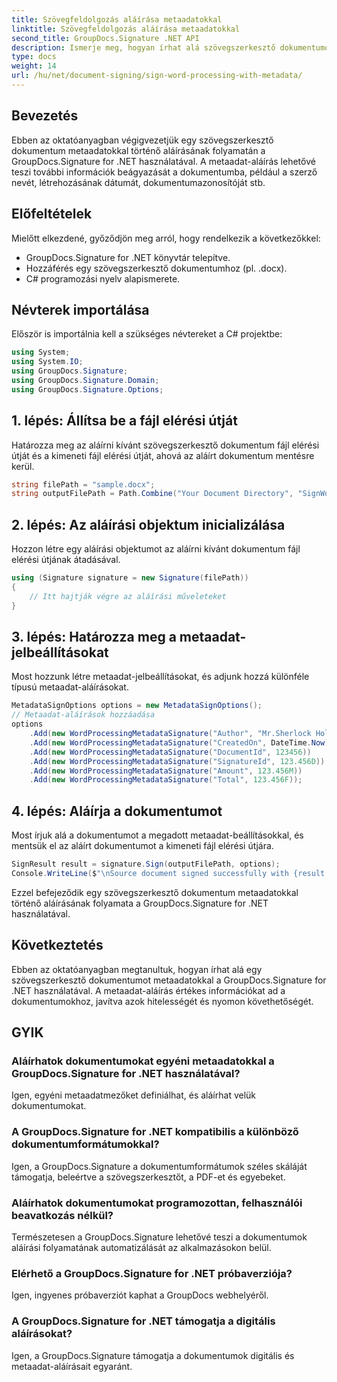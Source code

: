 ```yaml
---
title: Szövegfeldolgozás aláírása metaadatokkal
linktitle: Szövegfeldolgozás aláírása metaadatokkal
second_title: GroupDocs.Signature .NET API
description: Ismerje meg, hogyan írhat alá szövegszerkesztő dokumentumokat metaadatokkal a GroupDocs.Signature for .NET segítségével. A dokumentumok hitelességének és nyomon követhetőségének javítása.
type: docs
weight: 14
url: /hu/net/document-signing/sign-word-processing-with-metadata/
---
```

## Bevezetés
Ebben az oktatóanyagban végigvezetjük egy szövegszerkesztő dokumentum metaadatokkal történő aláírásának folyamatán a GroupDocs.Signature for .NET használatával. A metaadat-aláírás lehetővé teszi további információk beágyazását a dokumentumba, például a szerző nevét, létrehozásának dátumát, dokumentumazonosítóját stb.
## Előfeltételek
Mielőtt elkezdené, győződjön meg arról, hogy rendelkezik a következőkkel:
- GroupDocs.Signature for .NET könyvtár telepítve.
- Hozzáférés egy szövegszerkesztő dokumentumhoz (pl. .docx).
- C# programozási nyelv alapismerete.

## Névterek importálása
Először is importálnia kell a szükséges névtereket a C# projektbe:
```csharp
using System;
using System.IO;
using GroupDocs.Signature;
using GroupDocs.Signature.Domain;
using GroupDocs.Signature.Options;
```
## 1. lépés: Állítsa be a fájl elérési útját
Határozza meg az aláírni kívánt szövegszerkesztő dokumentum fájl elérési útját és a kimeneti fájl elérési útját, ahová az aláírt dokumentum mentésre kerül.
```csharp
string filePath = "sample.docx";
string outputFilePath = Path.Combine("Your Document Directory", "SignWordProcessingWithMetadata", "SignedWithMetadata.docx");
```
## 2. lépés: Az aláírási objektum inicializálása
Hozzon létre egy aláírási objektumot az aláírni kívánt dokumentum fájl elérési útjának átadásával.
```csharp
using (Signature signature = new Signature(filePath))
{
    // Itt hajtják végre az aláírási műveleteket
}
```
## 3. lépés: Határozza meg a metaadat-jelbeállításokat
Most hozzunk létre metaadat-jelbeállításokat, és adjunk hozzá különféle típusú metaadat-aláírásokat.
```csharp
MetadataSignOptions options = new MetadataSignOptions();
// Metaadat-aláírások hozzáadása
options
    .Add(new WordProcessingMetadataSignature("Author", "Mr.Sherlock Holmes")) // Karakterlánc értéke
    .Add(new WordProcessingMetadataSignature("CreatedOn", DateTime.Now))      // DateTime értékek
    .Add(new WordProcessingMetadataSignature("DocumentId", 123456))           // Egész érték
    .Add(new WordProcessingMetadataSignature("SignatureId", 123.456D))        // Dupla érték
    .Add(new WordProcessingMetadataSignature("Amount", 123.456M))             // Tizedes érték
    .Add(new WordProcessingMetadataSignature("Total", 123.456F));             // Lebegő érték
```
## 4. lépés: Aláírja a dokumentumot
Most írjuk alá a dokumentumot a megadott metaadat-beállításokkal, és mentsük el az aláírt dokumentumot a kimeneti fájl elérési útjára.
```csharp
SignResult result = signature.Sign(outputFilePath, options);
Console.WriteLine($"\nSource document signed successfully with {result.Succeeded.Count} signature(s).\nFile saved at {outputFilePath}.");
```
Ezzel befejeződik egy szövegszerkesztő dokumentum metaadatokkal történő aláírásának folyamata a GroupDocs.Signature for .NET használatával.

## Következtetés
Ebben az oktatóanyagban megtanultuk, hogyan írhat alá egy szövegszerkesztő dokumentumot metaadatokkal a GroupDocs.Signature for .NET használatával. A metaadat-aláírás értékes információkat ad a dokumentumokhoz, javítva azok hitelességét és nyomon követhetőségét.
## GYIK
### Aláírhatok dokumentumokat egyéni metaadatokkal a GroupDocs.Signature for .NET használatával?
Igen, egyéni metaadatmezőket definiálhat, és aláírhat velük dokumentumokat.
### A GroupDocs.Signature for .NET kompatibilis a különböző dokumentumformátumokkal?
Igen, a GroupDocs.Signature a dokumentumformátumok széles skáláját támogatja, beleértve a szövegszerkesztőt, a PDF-et és egyebeket.
### Aláírhatok dokumentumokat programozottan, felhasználói beavatkozás nélkül?
Természetesen a GroupDocs.Signature lehetővé teszi a dokumentumok aláírási folyamatának automatizálását az alkalmazásokon belül.
### Elérhető a GroupDocs.Signature for .NET próbaverziója?
Igen, ingyenes próbaverziót kaphat a GroupDocs webhelyéről.
### A GroupDocs.Signature for .NET támogatja a digitális aláírásokat?
Igen, a GroupDocs.Signature támogatja a dokumentumok digitális és metaadat-aláírásait egyaránt.